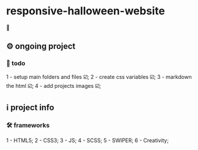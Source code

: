 # responsive-halloween-website

👻

## ⚙️ ongoing project
### 📌 todo
1 - setup main folders and files ☑️;
2 - create css variables ☑️;
3 - markdown the html ☑️;
4 - add projects images ☑️;

## ℹ️ project info

### 🛠 frameworks
1 - HTML5;
2 - CSS3;
3 - JS;
4 - SCSS;
5 - SWIPER;
6 - Creativity;
